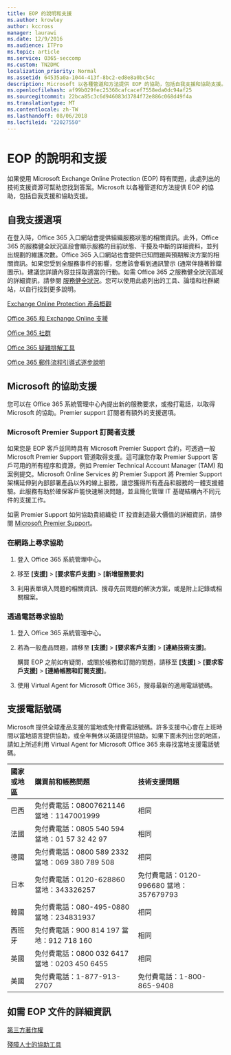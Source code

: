 ```yaml
---
title: EOP 的說明和支援
ms.author: krowley
author: kccross
manager: laurawi
ms.date: 12/9/2016
ms.audience: ITPro
ms.topic: article
ms.service: O365-seccomp
ms.custom: TN2DMC
localization_priority: Normal
ms.assetid: 64535a0a-1044-413f-8bc2-ed8e8a0bc54c
description: Microsoft 以各種管道和方法提供 EOP 的協助，包括自我支援和協助支援。
ms.openlocfilehash: af99b029fec25368cafcacef7558eda0dc94af25
ms.sourcegitcommit: 22bca85c3c6d946083d3784f72e886c068d49f4a
ms.translationtype: MT
ms.contentlocale: zh-TW
ms.lasthandoff: 08/06/2018
ms.locfileid: "22027550"
---
```

# <a name="help-and-support-for-eop"></a>EOP 的說明和支援

如果使用 Microsoft Exchange Online Protection (EOP) 時有問題，此處列出的技術支援資源可幫助您找到答案。Microsoft 以各種管道和方法提供 EOP 的協助，包括自我支援和協助支援。 
  
## <a name="self-support-options"></a>自我支援選項

在登入時，Office 365 入口網站會提供組織服務狀態的相關資訊。此外，Office 365 的服務健全狀況區段會顯示服務的目前狀態、干擾及中斷的詳細資料，並列出規劃的維護次數。Office 365 入口網站也會提供已知問題與預期解決方案的相關資訊。如果您受到全服務事件的影響，您應該會看到通訊警示 (通常伴隨著鈴鐺圖示)。建議您詳讀內容並採取適當的行動。如需 Office 365 之服務健全狀況區域的詳細資訊，請參閱 [服務健全狀況](https://go.microsoft.com/fwlink/?LinkId=394289)。您可以使用此處列出的工具、論壇和社群網站，以自行找到更多說明。
  
[Exchange Online Protection 產品概觀](https://go.microsoft.com/fwlink/p/?LinkId=279912)
  
[Office 365 和 Exchange Online 支援](https://go.microsoft.com/fwlink/?LinkId=299655)
  
[Office 365 社群](https://go.microsoft.com/fwlink/?LinkId=299656)
  
[Office 365 疑難排解工具](https://go.microsoft.com/fwlink/?LinkId=299657)
  
[Office 365 郵件流程引導式逐步說明](https://go.microsoft.com/fwlink/?LinkId=323470)
  
## <a name="assisted-support-from-microsoft"></a>Microsoft 的協助支援

您可以在 Office 365 系統管理中心內提出新的服務要求，或撥打電話，以取得 Microsoft 的協助。Premier support 訂閱者有額外的支援選項。
  
### <a name="support-for-microsoft-premier-support-subscribers"></a>Microsoft Premier Support 訂閱者支援

如果您是 EOP 客戶並同時具有 Microsoft Premier Support 合約，可透過一般 Microsoft Premier Support 管道取得支援。這可讓您存取 Premier Support 客戶可用的所有程序和資源，例如 Premier Technical Account Manager (TAM) 和案例提交。Microsoft Online Services 的 Premier Support 將 Premier Support 架構延伸到內部部署產品以外的線上服務，讓您獲得所有產品和服務的一體支援體驗。此服務有助於確保客戶能快速解決問題，並且簡化管理 IT 基礎結構內不同元件的支援工作。
  
如需 Premier Support 如何協助貴組織從 IT 投資創造最大價值的詳細資訊，請參閱 [Microsoft Premier Support](https://go.microsoft.com/fwlink/?LinkId=317437)。
  
### <a name="ask-for-help-on-the-web"></a>在網路上尋求協助

1. 登入 Office 365 系統管理中心。
    
2. 移至 **[支援]** \> **[要求客戶支援]** \> **[新增服務要求]**
    
3. 利用表單填入問題的相關資訊、搜尋先前問題的解決方案，或是附上記錄或相關檔案。
    
### <a name="ask-for-help-on-the-telephone"></a>透過電話尋求協助

1. 登入 Office 365 系統管理中心。
    
2. 若為一般產品問題，請移至 **[支援]** \> **[要求客戶支援]** \> **[連絡技術支援]**。
    
    購買 EOP 之前如有疑問，或關於帳務和訂閱的問題，請移至 **[支援]** \> **[要求客戶支援]** \> **[連絡帳務和訂閱支援]**。
    
3. 使用 Virtual Agent for Microsoft Office 365，搜尋最新的適用電話號碼。
    
## <a name="support-telephone-numbers"></a>支援電話號碼

Microsoft 提供全球產品支援的當地或免付費電話號碼。許多支援中心會在上班時間以當地語言提供協助，或全年無休以英語提供協助。如果下面未列出您的地區，請如上所述利用 Virtual Agent for Microsoft Office 365 來尋找當地支援電話號碼。
  
|**國家或地區**|**購買前和帳務問題**|**技術支援問題**|
|:-----|:-----|:-----|
|巴西  <br/> |免付費電話：08007621146          當地：1147001999  <br/> |相同  <br/> |
|法國  <br/> |免付費電話：0805 540 594           當地：01 57 32 42 97  <br/> |相同  <br/> |
|德國  <br/> |免付費電話：0800 589 2332           當地：069 380 789 508  <br/> |相同  <br/> |
|日本  <br/> |免付費電話：0120-628860          當地：343326257  <br/> |免付費電話：0120-996680          當地：357679793  <br/> |
|韓國  <br/> |免付費電話：080-495-0880          當地：234831937  <br/> |相同  <br/> |
|西班牙  <br/> |免付費電話：900 814 197          當地：912 718 160  <br/> |相同  <br/> |
|英國  <br/> |免付費電話：0800 032 6417          當地：0203 450 6455  <br/> |相同  <br/> |
|美國  <br/> |免付費電話：1-877-913-2707  <br/> |免付費電話：1-800-865-9408  <br/> |
   
## <a name="for-more-information-about-eop-documentation"></a>如需 EOP 文件的詳細資訊

[第三方著作權](third-party-copyright-notices.md)
  
[殘障人士的協助工具](accessibility-for-people-with-disabilities.md)
  

